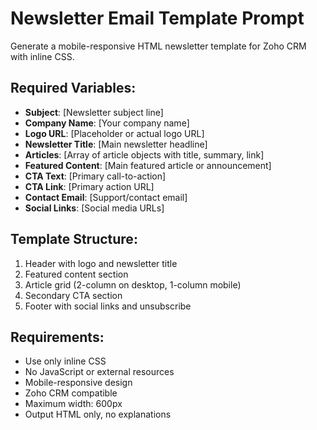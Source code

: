 # Newsletter Email Template Prompt

Generate a mobile-responsive HTML newsletter template for Zoho CRM with inline CSS.

## Required Variables:
- **Subject**: [Newsletter subject line]
- **Company Name**: [Your company name]
- **Logo URL**: [Placeholder or actual logo URL]
- **Newsletter Title**: [Main newsletter headline]
- **Articles**: [Array of article objects with title, summary, link]
- **Featured Content**: [Main featured article or announcement]
- **CTA Text**: [Primary call-to-action]
- **CTA Link**: [Primary action URL]
- **Contact Email**: [Support/contact email]
- **Social Links**: [Social media URLs]

## Template Structure:
1. Header with logo and newsletter title
2. Featured content section
3. Article grid (2-column on desktop, 1-column mobile)
4. Secondary CTA section
5. Footer with social links and unsubscribe

## Requirements:
- Use only inline CSS
- No JavaScript or external resources
- Mobile-responsive design
- Zoho CRM compatible
- Maximum width: 600px
- Output HTML only, no explanations